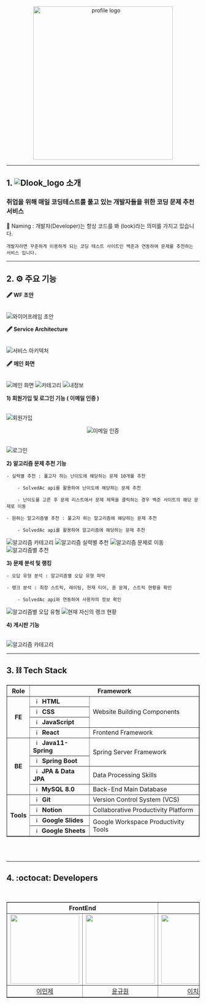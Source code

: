 <div align="center">
    <img src="./Assets/img/Dlook_image.png" width = 85% height=400vh alt="profile logo">
</div>

------------------------------------------

## 1. ![Dlook_logo](./Assets/img/Dlook_logo.png) 소개

  ### **취업을 위해 매일 코딩테스트를 풀고 있는 개발자들을 위한 코딩 문제 추천 서비스**

  🌊 Naming : 개발자(Developer)는 항상 코드를 봐 (look)라는 의미를 가지고 있습니다.
  
    개발자라면 꾸준하게 이용하게 되는 코딩 테스트 사이트인 백준과 연동하여 문제를 추천하는 서비스 입니다.

------------------------------------------------------

## 2. ⚙️ 주요 기능

**🖋 WF 초안** <br/><br/>

  ![와이어프레임 초안](./Assets/img/Dlook_wireframe.png)


**🖋 Service Architecture** <br/><br/>

  ![서비스 아키텍처](./Assets/img/Dlook_architecture.png)


**🖋 메인 화면** <br/><br/>

  ![메인 화면](./Assets/img/Dlook_main.png)
  ![카테고리](./Assets/img/Dlook_category.png)
  ![내정보](./Assets/img/Dlook_information.png)


**1) 회원가입 및 로그인 기능 ( 이메일 인증 )** <br/><br/>
  
  ![회원가입](./Assets/img/Dlook_login.png)

  <div align="center">
    <img src="./Assets/img/Dlook_email.png" alt="이메일 인증">
  </div><br/>

  ![로그인](./Assets/img/Dlook_join.png)


**2) 알고리즘 문제 추천 기능**

    - 실력별 추천 : 풀고자 하는 난이도에 해당하는 문제 10개를 추천
    
        - SolvedAc api를 활용하여 난이도에 해당하는 문제 추천

        - 난이도를 고른 후 문제 리스트에서 문제 제목을 클릭하는 경우 백준 사이트의 해당 문제로 이동

    - 원하는 알고리즘별 추천 : 풀고자 하는 알고리즘에 해당하는 문제 추천
    
        - SolvedAc api를 활용하여 알고리즘에 해당하는 문제 추천

  ![알고리즘 카테고리](./Assets/img/Dlook_algorithm_category.png)
  ![알고리즘 실력별 추천](./Assets/img/Dlook_algorithm_level.png)
  ![알고리즘 문제로 이동](./Assets/img/Dlook_problem.png)
  ![알고리즘별 추천](./Assets/img/Dlook_algorithm.png)


**3) 문제 분석 및 랭킹**

    - 오답 유형 분석 : 알고리즘별 오답 유형 파악

    - 랭크 분석 : 최장 스트릭, 레이팅, 현재 티어, 푼 문제, 스트릭 현황을 확인
    
        - SolvedAc api와 연동하여 사용자의 정보 확인

  ![알고리즘별 오답 유형](./Assets/img/Dlook_algorithm_analyze.png)
  ![현재 자신의 랭크 현황](./Assets/img/Dlook_rank_analyze.png)


**4) 게시판 기능** <br/><br/>

  ![알고리즘 카테고리](./Assets/img/Dlook_boards.png)

------------------------------------------------------

## 3. ⛓ Tech Stack

<div align="center">
    <table border=""4>
        <th align="center">Role</th>
        <th style="text-align : center;" colspan="2">Framework</th>
        <!-- FrontEnd Stack -->
        <tr>
            <td rowspan="4" align="center"><b>FE</td>
            <td><img src="https://github.com/noxknow/Java_study/assets/122594223/60b9eb2f-a59b-4c2f-9cfd-cbf70ded94a8" width="15px" alt="_icon" />&nbsp;&nbsp;<b>HTML</td>
            <td rowspan="3">Website Building Components</td>
        </tr>
        <tr>
            <td><img src="https://github.com/noxknow/Java_study/assets/122594223/15e86c4f-497f-417c-93b3-df11584f5790" width="15px" alt="_icon" />&nbsp;&nbsp;<b>CSS</td>
        </tr>
        <tr>
            <td><img src="https://github.com/noxknow/Java_study/assets/122594223/c9876d0b-0488-47f4-ade4-2bf81aa0c688" width="15px" alt="_icon"/>&nbsp;&nbsp;<b>JavaScript</b></td>
        </tr>
        <tr>
            <td><img src="https://github.com/noxknow/Java_study/assets/122594223/25191325-930f-4e5e-a91d-fcbdc7214f9f" width="15px" alt="_icon" />&nbsp;&nbsp;<b>React</b></td>
            <td>Frontend Framework</tdi>
        </tr>
        <!-- Backend Stack -->
        <tr>
            <td rowspan="4" align="center"><b>BE</td>
            <td><img src="https://user-images.githubusercontent.com/112257466/209075018-0a1f7f14-a910-4d16-a4e4-51929b99e1ae.png" width="15px" alt="_icon" />&nbsp;&nbsp;<b>Java11-Spring</td>
            <td rowspan="2">Spring Server Framework</td>
        </tr>
        <tr>
            <td><img src="https://user-images.githubusercontent.com/112257466/209075280-78be8487-7d6a-485c-92a8-d6677f0caab9.png" width="15px" alt="_icon" />&nbsp;&nbsp;<b>Spring Boot</td>
            <tr>
            <td><img src="https://user-images.githubusercontent.com/112257466/209076523-777fe02a-455f-48a0-a4b1-aeb9fff17b10.png" width="14px" alt="_icon" />&nbsp;&nbsp;<b>JPA & Data JPA</td>
            <td rowspan=1>Data Processing Skills</td>
        </tr>
        <tr>
            <td><img src="https://user-images.githubusercontent.com/112257466/209078356-d9120e3d-9498-4ee4-a38d-139a263910f4.png" width="14px" alt="_icon" />&nbsp;&nbsp;<b>MySQL 8.0</td>
            <td>Back-End Main Database</td>
        </tr>     
        <!-- Tools --> 
        <tr>
            <td rowspan="4" align="center"><b>Tools</td>
            <td><img src="https://github.com/noxknow/Java_study/assets/122594223/11e27614-1338-4963-8630-44b8dbd4b6a4" width="15px" alt="_icon" />&nbsp;&nbsp;<b>Git</td>
            <td>Version Control System (VCS)</td>
        </tr>
        <tr>
            <td><img src="https://github.com/noxknow/Java_study/assets/122594223/b2883ee7-9efe-46d0-ac19-be48846c61e7" width="15px" alt="_icon" />&nbsp;&nbsp;<b>Notion</td>
            <td>Collaborative Productivity Platform</td>
        </tr>
        <tr>
            <td><img src="https://github.com/noxknow/Java_study/assets/122594223/0b33547c-2a94-40c8-893e-81eff4627055" width="15px" alt="_icon" />&nbsp;&nbsp;<b>Google Slides</td>
            <td rowspan="2">Google Workspace Productivity Tools</td>
            <tr>
            <td><img src="https://github.com/noxknow/Java_study/assets/122594223/0aec4756-4dd2-43a4-904c-69f92dae8b72" width="14px" alt="_icon" />&nbsp;&nbsp;<b>Google Sheets</td>
        </tr>
    </table>
</div>
<br/><br/>

------------------------------------------------------

## 4. :octocat: Developers

<br/>
<div align="center">
    <table border=""4 width="50%">
        <tr>
            <th style="text-align : center;" colspan="2">FrontEnd</th>
            <th style="text-align : center;" colspan="2">Backend</th>
        </tr>
        <tr>
            <td align="center"><a href="https://github.com/OlMinJe"><img src="https://avatars.githubusercontent.com/u/118544134?v=4" width="180px;" style="vertical-align:top" alt=""></td>
            <td align="center"><a href="https://github.com/gyuonnn"><img src="https://avatars.githubusercontent.com/u/129468485?v=4" width="180px;" style="vertical-align:top" alt=""></td>
            <td align="center"><a href="https://github.com/noxknow"><img src="https://avatars.githubusercontent.com/u/122594223?v=4" width="180px;" style="vertical-align:top" alt=""></td>
            <td align="center"><a href="https://github.com/loadraw"><img src="https://avatars.githubusercontent.com/u/134680900?v=4" width="180px;" style="vertical-align:top" alt=""></td>
        </tr>
        <tr>
            <td align="center"><a href="https://github.com/OlMinJe">이민제</td>
            <td align="center"><a href="https://github.com/gyuonnn">윤규원</td>
            <td align="center"><a href="https://github.com/noxknow">이치왕</td>
            <td align="center"><a href="https://github.com/loadraw">황인환</td>
        </tr>
    </table>
</div>